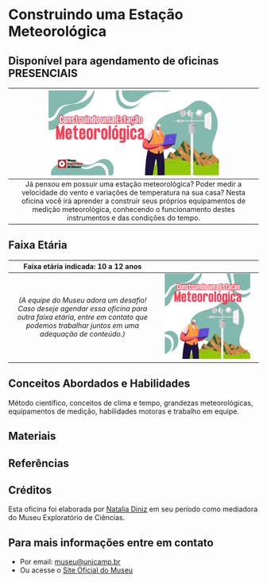 # Construindo uma Estação Meteorológica

## Disponível para agendamento de oficinas PRESENCIAIS

|<img src="construindo-estacao-banner.png" width="70%" height="70%"> |
|:-------------:|
| Já pensou em possuir uma estação meteorológica? Poder medir a velocidade do vento e variações de temperatura na sua casa? Nesta oficina você irá aprender a construir seus próprios equipamentos de medição meteorológica, conhecendo o funcionamento destes instrumentos e das condições do tempo.|
 

## Faixa Etária

|Faixa etária indicada: 10 a 12 anos||
|:-------------:|:-------------:|
|*(A equipe do Museu adora um desafio! Caso deseje agendar essa oficina para outra faixa etária, entre em contato que podemos trabalhar juntos em uma adequação de conteúdo.)*|<img src="construindo-estacao.png" width="90%" height="90%"> |

## Conceitos Abordados e Habilidades

Método científico, conceitos de clima e tempo, grandezas meteorológicas, equipamentos de medição, habilidades motoras e trabalho em equipe.

## Materiais

## Referências

## Créditos

Esta oficina foi elaborada por [Natalia Diniz](http://lattes.cnpq.br/4378526938604586) em seu período como mediadora do Museu Exploratório de Ciências.

## Para mais informações entre em contato

* Por email: museu@unicamp.br
* Ou acesse o [Site Oficial do Museu](https://www.mc.unicamp.br/visite)


